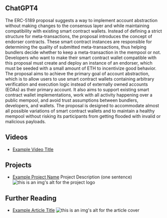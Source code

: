 ## ChatGPT4

The ERC-5189 proposal suggests a way to implement account abstraction without making changes to the consensus layer and while maintaining compatibility with existing smart contract wallets. Instead of defining a strict structure for meta-transactions, the proposal introduces the concept of endorser contracts. These smart contract instances are responsible for determining the quality of submitted meta-transactions, thus helping bundlers decide whether to keep a meta-transaction in the mempool or not. Developers who want to make their smart contract wallet compatible with this proposal must create and deploy an instance of an endorser, which must be seeded with a small amount of ETH to incentivize good behavior. The proposal aims to achieve the primary goal of account abstraction, which is to allow users to use smart contract wallets containing arbitrary verification and execution logic instead of externally owned accounts (EOAs) as their primary account. It also aims to support existing smart contract wallet implementations, work with all activity happening over a public mempool, and avoid trust assumptions between bundlers, developers, and wallets. The proposal is designed to accommodate almost all possible variations of smart contract wallets and to maintain a healthy mempool without risking its participants from getting flooded with invalid or malicious payloads.

## Videos

- [Example Video Title](https://www.youtube.com/watch?v=TDGq4aeevgY)

## Projects

- [Example Project Name](https://xxxx.xxx/xxxxx) Project Description (one sentence) ![this is an img's alt for the project logo](https://xxxx.xxx/project-logo.xxx)

## Further Reading

- [Example Article Title](https://xxxx.xxx/xxxxx) ![this is an img's alt for the article cover](https://xxxx.xxx/article-cover.xxx)

